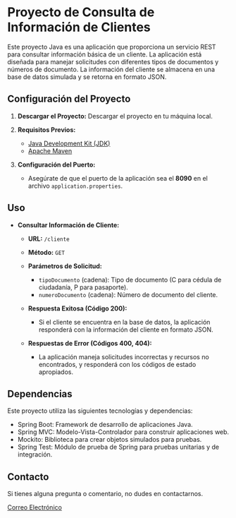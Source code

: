 # Proyecto de Consulta de Información de Clientes

Este proyecto Java es una aplicación que proporciona un servicio REST para consultar información básica de un cliente. La aplicación está diseñada para manejar solicitudes con diferentes tipos de documentos y números de documento. La información del cliente se almacena en una base de datos simulada y se retorna en formato JSON.

## Configuración del Proyecto

1. **Descargar el Proyecto:** Descargar el proyecto en tu máquina local.

2. **Requisitos Previos:**

    - [Java Development Kit (JDK)](https://www.oracle.com/java/technologies/javase-downloads.html)
    - [Apache Maven](https://maven.apache.org/)

3. **Configuración del Puerto:**

    - Asegúrate de que el puerto de la aplicación sea el **8090** en el archivo `application.properties`.

## Uso

- **Consultar Información de Cliente:**

    - **URL:** `/cliente`
    - **Método:** `GET`
    - **Parámetros de Solicitud:**
        - `tipoDocumento` (cadena): Tipo de documento (C para cédula de ciudadanía, P para pasaporte).
        - `numeroDocumento` (cadena): Número de documento del cliente.

    - **Respuesta Exitosa (Código 200):**
        - Si el cliente se encuentra en la base de datos, la aplicación responderá con la información del cliente en formato JSON.

    - **Respuestas de Error (Códigos 400, 404):**
        - La aplicación maneja solicitudes incorrectas y recursos no encontrados, y responderá con los códigos de estado apropiados.

## Dependencias

Este proyecto utiliza las siguientes tecnologías y dependencias:

- Spring Boot: Framework de desarrollo de aplicaciones Java.
- Spring MVC: Modelo-Vista-Controlador para construir aplicaciones web.
- Mockito: Biblioteca para crear objetos simulados para pruebas.
- Spring Test: Módulo de prueba de Spring para pruebas unitarias y de integración.

## Contacto

Si tienes alguna pregunta o comentario, no dudes en contactarnos.

[Correo Electrónico](mailto:joseigleleal@gmail.com)
